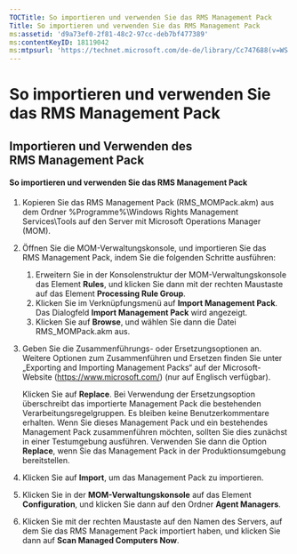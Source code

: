 ```yaml
---
TOCTitle: So importieren und verwenden Sie das RMS Management Pack
Title: So importieren und verwenden Sie das RMS Management Pack
ms:assetid: 'd9a73ef0-2f81-48c2-97cc-deb7bf477389'
ms:contentKeyID: 18119042
ms:mtpsurl: 'https://technet.microsoft.com/de-de/library/Cc747688(v=WS.10)'
---
```


So importieren und verwenden Sie das RMS Management Pack
========================================================

Importieren und Verwenden des RMS Management Pack
-------------------------------------------------

#### So importieren und verwenden Sie das RMS Management Pack

1.  Kopieren Sie das RMS Management Pack (RMS\_MOMPack.akm) aus dem Ordner %Programme%\\Windows Rights Management Services\\Tools auf den Server mit Microsoft Operations Manager (MOM).

2.  Öffnen Sie die MOM-Verwaltungskonsole, und importieren Sie das RMS Management Pack, indem Sie die folgenden Schritte ausführen:

    1.  Erweitern Sie in der Konsolenstruktur der MOM-Verwaltungskonsole das Element **Rules**, und klicken Sie dann mit der rechten Maustaste auf das Element **Processing Rule Group**.
    2.  Klicken Sie im Verknüpfungsmenü auf **Import Management Pack**. Das Dialogfeld **Import Management Pack** wird angezeigt.
    3.  Klicken Sie auf **Browse**, und wählen Sie dann die Datei RMS\_MOMPack.akm aus.

3.  Geben Sie die Zusammenführungs- oder Ersetzungsoptionen an. Weitere Optionen zum Zusammenführen und Ersetzen finden Sie unter „Exporting and Importing Management Packs“ auf der Microsoft-Website (https://www.microsoft.com/) (nur auf Englisch verfügbar).

    Klicken Sie auf **Replace**. Bei Verwendung der Ersetzungsoption überschreibt das importierte Management Pack die bestehenden Verarbeitungsregelgruppen. Es bleiben keine Benutzerkommentare erhalten. Wenn Sie dieses Management Pack und ein bestehendes Management Pack zusammenführen möchten, sollten Sie dies zunächst in einer Testumgebung ausführen. Verwenden Sie dann die Option **Replace**, wenn Sie das Management Pack in der Produktionsumgebung bereitstellen.

4.  Klicken Sie auf **Import**, um das Management Pack zu importieren.

5.  Klicken Sie in der **MOM-Verwaltungskonsole** auf das Element **Configuration**, und klicken Sie dann auf den Ordner **Agent Managers**.

6.  Klicken Sie mit der rechten Maustaste auf den Namen des Servers, auf dem Sie das RMS Management Pack importiert haben, und klicken Sie dann auf **Scan Managed Computers Now**.
